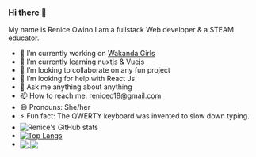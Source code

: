 ### Hi there 👋
My name is Renice Owino I am a fullstack Web developer & a STEAM educator.
- 🔭 I’m currently working on [Wakanda Girls]( https://github.com/Renice-Owino/wakanda-girls)
- 🌱 I’m currently learning nuxtjs & Vuejs
- 👯 I’m looking to collaborate on any fun project
- 🤔 I’m looking for help with React Js
- 💬 Ask me anything about anything
- 📫 How to reach me: reniceo18@gmail.com
- 😄 Pronouns: She/her
- ⚡ Fun fact: The QWERTY keyboard was invented to slow down typing.
- ![Renice's GitHub stats](https://github-readme-stats.vercel.app/api?username=Renice-Owino&show_icons=true&theme=dark)
- [![Top Langs](https://github-readme-stats.vercel.app/api/top-langs/?username=Renice-Owino&langs_count=8)](https://github.com/Renice-Owino/github-readme-stats)
- <a href="https://github-readme-stats.vercel.app/api?username=Renice-Owino&show_icons=true&theme=dark">
  <img align="center" src="(https://github.com/Renice-Owino/github-readme-stats" />
  </a>
  <a href="https://github.com/Renice-Owino/wakanda-girls">
  <img align="center" src="https://github-readme-stats.vercel.app/api/pin/?username=Renice-Owino&repo=wakanda-girls" />
  </a>

